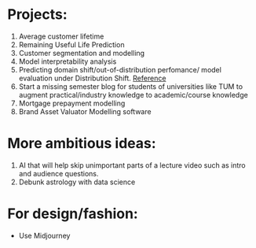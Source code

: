 # Projects:
1. Average customer lifetime
2. Remaining Useful Life Prediction
3. Customer segmentation and modelling
4. Model interpretability analysis
5. Predicting domain shift/out-of-distribution perfomance/ model evaluation under Distribution Shift. [Reference](https://github.com/continuousml/Awesome-Out-Of-Distribution-Detection)  
6. Start a missing semester blog for students of universities like TUM to augment practical/industry knowledge to academic/course knowledge 
7. Mortgage prepayment modelling
8. Brand Asset Valuator Modelling software

# More ambitious ideas:
1. AI that will help skip unimportant parts of a lecture video such as intro and audience questions. 
2. Debunk astrology with data science

# For design/fashion:
- Use Midjourney
